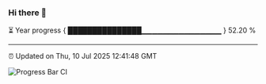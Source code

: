 ### Hi there 👋

⏳ Year progress { ███████████████▁▁▁▁▁▁▁▁▁▁▁▁▁▁▁ } 52.20 %

---

⏰ Updated on Thu, 10 Jul 2025 12:41:48 GMT

![Progress Bar CI](https://github.com/liununu/liununu/workflows/Progress%20Bar%20CI/badge.svg)

